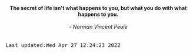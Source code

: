 
<div align="center"><b><span>The secret of life isn't what happens to you, but what you do with what happens to you.</span></b><br><br><i> - Norman Vincent Peale</i></div>
<br><br><kbd>Last updated:Wed Apr 27 12:24:23 2022</kbd>
